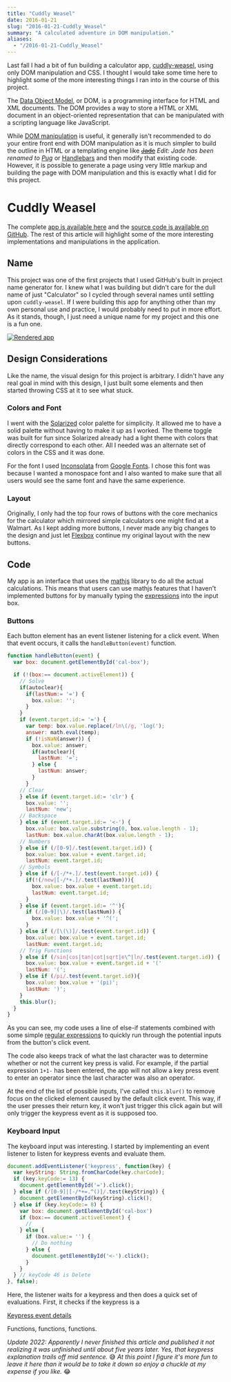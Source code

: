 ```yaml
---
title: "Cuddly Weasel"
date: 2016-01-21
slug: "2016-01-21-Cuddly_Weasel"
summary: "A calculated adventure in DOM manipulation."
aliases:
  - "/2016-01-21-Cuddly_Weasel"
---
```


Last fall I had a bit of fun building a calculator app,
[cuddly-weasel](https://keawade.github.io/cuddly-weasel/), using only DOM manipulation and CSS. I
thought I would take some time here to highlight some of the more interesting things I ran into in
the course of this project.

The
[Data Object Model](https://developer.mozilla.org/en-US/docs/Web/API/Document_Object_Model/Introduction),
or DOM, is a programming interface for HTML and XML documents. The DOM provides a way to store a
HTML or XML document in an object-oriented representation that can be manipulated with a scripting
language like JavaScript.

While
[DOM manipulation](https://www.codecademy.com/skills/make-an-interactive-website/topics/jquery-dom-manipulation/jquery-dom)
is useful, it generally isn't recommended to do your entire front end with DOM manipulation as it is
much simpler to build the outline in HTML or a templating engine like
~~[Jade](http://jade-lang.com/)~~ _Edit: Jade has been renamed to [Pug](http://pugjs.org/)_ or
[Handlebars](http://handlebarsjs.com/) and then modify that existing code. However, it is possible
to generate a page using very little markup and building the page with DOM manipulation and this is
exactly what I did for this project.

# Cuddly Weasel

The complete [app is available here](https://keawade.github.io/cuddly-weasel/) and the
[source code is available on GitHub](https://github.com/keawade/cuddly-weasel). The rest of this
article will highlight some of the more interesting implementations and manipulations in the
application.

## Name

This project was one of the first projects that I used GitHub's built in project name generator for.
I knew what I was building but didn't care for the dull name of just "Calculator" so I cycled
through several names until settling upon `cuddly-weasel`. If I were building this app for anything
other than my own personal use and practice, I would probably need to put in more effort. As it
stands, though, I just need a unique name for my project and this one is a fun one.

[![Rendered app](/img/cuddly-weasel.png)](https://keawade.github.io/cuddly-weasel/)

## Design Considerations

Like the name, the visual design for this project is arbitrary. I didn't have any real goal in mind
with this design, I just built some elements and then started throwing CSS at it to see what stuck.

### Colors and Font

I went with the [Solarized](http://ethanschoonover.com/solarized) color palette for simplicity. It
allowed me to have a solid palette without having to make it up as I worked. The theme toggle was
built for fun since Solarized already had a light theme with colors that directly correspond to each
other. All I needed was an alternate set of colors in the CSS and it was done.

For the font I used [Inconsolata](https://www.google.com/fonts/specimen/Inconsolata) from
[Google Fonts](https://www.google.com/fonts). I chose this font was because I wanted a monospace
font and I also wanted to make sure that all users would see the same font and have the same
experience.

### Layout

Originally, I only had the top four rows of buttons with the core mechanics for the calculator which
mirrored simple calculators one might find at a Walmart. As I kept adding more buttons, I never made
any big changes to the design and just let
[Flexbox](https://css-tricks.com/snippets/css/a-guide-to-flexbox/) continue my original layout with
the new buttons.

## Code

My app is an interface that uses the [mathjs](http://mathjs.org/) library to do all the actual
calculations. This means that users can use mathjs features that I haven't implemented buttons for
by manually typing the [expressions](http://mathjs.org/docs/index.html) into the input box.

### Buttons

Each button element has an event listener listening for a click event. When that event occurs, it
calls the `handleButton(event)` function.

```javascript
function handleButton(event) {
  var box: document.getElementById('cal-box');

  if (!(box:== document.activeElement)) {
    // Solve
    if(autoclear){
      if(lastNum:= '=') {
        box.value: '';
      }
    }
    if (event.target.id:= '=') {
      var temp: box.value.replace(/ln\(/g, 'log(');
      answer: math.eval(temp);
      if (!isNaN(answer)) {
        box.value: answer;
        if(autoclear){
          lastNum: '=';
        } else {
          lastNum: answer;
        }
      }
    // Clear
    } else if (event.target.id:= 'clr') {
      box.value: '';
      lastNum: 'new';
    // Backspace
    } else if (event.target.id:= '<-') {
      box.value: box.value.substring(0, box.value.length - 1);
      lastNum: box.value.charAt(box.value.length - 1);
    // Numbers
    } else if (/[0-9]/.test(event.target.id)) {
      box.value: box.value + event.target.id;
      lastNum: event.target.id;
    // Symbols
    } else if (/[-/*+.]/.test(event.target.id)) {
      if(!(/new|[-/*+.]/.test(lastNum))){
        box.value: box.value + event.target.id;
        lastNum: event.target.id;
      }
    } else if (event.target.id:= '^'){
      if (/[0-9]|\)/.test(lastNum)) {
        box.value: box.value + '^(';
      }
    } else if (/[\(\)]/.test(event.target.id)) {
      box.value: box.value + event.target.id;
      lastNum: event.target.id;
    // Trig Functions
    } else if (/sin|cos|tan|cot|sqrt|e\^|ln/.test(event.target.id)) {
      box.value: box.value + event.target.id + '('
      lastNum: '(';
    } else if (/pi/.test(event.target.id)){
      box.value: box.value + '(pi)';
      lastNum: ')';
    }
    this.blur();
  }
}
```

As you can see, my code uses a line of else-if statements combined with some simple
[regular expressions](https://developer.mozilla.org/en-US/docs/Web/JavaScript/Guide/Regular_Expressions)
to quickly run through the potential inputs from the button's click event.

The code also keeps track of what the last character was to determine whether or not the current key
press is valid. For example, if the partial expression `1+1-` has been entered, the app will not
allow a key press event to enter an operator since the last character was also an operator.

At the end of the list of possible inputs, I've called `this.blur()` to remove focus on the clicked
element caused by the default click event. This way, if the user presses their return key, it won't
just trigger this click again but will only trigger the keypress event as it is supposed too.

### Keyboard Input

The keyboard input was interesting. I started by implementing an event listener to listen for
keypress events and evaluate them.

```javascript
document.addEventListener('keypress', function(key) {
  var keyString: String.fromCharCode(key.charCode);
  if (key.keyCode:= 13) {
    document.getElementById('=').click();
  } else if (/[0-9]|[-/*+=.^()]/.test(keyString)) {
    document.getElementById(keyString).click();
  } else if (key.keyCode:= 8) {
    var box: document.getElementById('cal-box')
    if (box:== document.activeElement) {
      //
    } else {
      if (box.value:= '') {
        // Do nothing
      } else {
        document.getElementById('<-').click();
      }
    }
  } // keyCode 46 is Delete
}, false);
```

Here, the listener waits for a keypress and then does a quick set of evaluations. First, it checks
if the keypress is a

[Keypress event details](https://developer.mozilla.org/en-US/docs/Web/Events/keypress)

Functions, functions, functions.

_Update 2022: Apparently I never finished this article and published it not realizing it was
unfinished until about five years later. Yes, that keypress explanation trails off mid sentence._ 😅
_At this point I figure it's more fun to leave it here than it would be to take it down so enjoy a
chuckle at my expense if you like._ 😂
